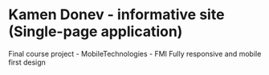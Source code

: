 # Kamen Donev - informative site (Single-page application)
 Final course project - MobileTechnologies - FMI
	Fully responsive and mobile first design